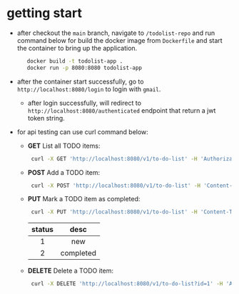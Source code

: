 # getting start

- after checkout the `main` branch, navigate to <code>/todolist-repo</code> and run command below for build the docker image from `Dockerfile` and start the container to bring up the application.
   ```bash
      docker build -t todolist-app .
      docker run -p 8080:8080 todolist-app
   ```
- after the container start successfully, go to <code>http://localhost:8080/login</code> to login with `gmail`.
  - after login successfully, will redirect to <code>http://localhost:8080/authenticated</code> endpoint that return a jwt token string.

- for api testing can use curl command below:
     - <b>GET</b> List all TODO items: 
       ```bash
        curl -X GET 'http://localhost:8080/v1/to-do-list' -H 'Authorization: Bearer {jwt token string}'
       ```
     - <b>POST</b> Add a TODO item:
       ```bash
        curl -X POST 'http://localhost:8080/v1/to-do-list' -H 'Content-Type: application/json' -H 'Authorization: Bearer {jwt token string}' -d '{"taskName":"test1","status":1}'
       ```
     - <b>PUT</b> Mark a TODO item as completed:
       ```bash
        curl -X PUT 'http://localhost:8080/v1/to-do-list' -H 'Content-Type: application/json' -H 'Authorization: Bearer {jwt token string}' -d '{"id":1,"taskName":"test1","status":2}'
       ```
       | status | desc |
       | :-: | :-: |
       | 1 | new |
       | 2 | completed |
     - <b>DELETE</b> Delete a TODO item:
       ```bash
        curl -X DELETE 'http://localhost:8080/v1/to-do-list?id=1' -H 'Authorization: Bearer {jwt token string}'
       ```

